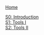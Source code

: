 [Home](https://github.com/davidrol6/2020-2021-PNE/wiki)

[S0: Introduction](https://github.com/davidrol6/2020-2021-PNE/wiki/Introduction)  
[S1: Tools I](https://github.com/davidrol6/2020-2021-PNE/wiki/Tools-I)  
[S2: Tools II](https://github.com/davidrol6/2020-2021-PNE/wiki/Tools-II)     
